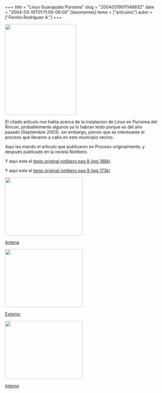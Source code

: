 +++
title = "Linux Guanajuato Purisima"
slug = "20040319011146832"
date = "2004-03-19T01:11:00-06:00"
[taxonomies]
tema = ["articulos"]
autor = ["Fermin Rodriguez A."]
+++

<img src="http://glib.org.mx/images/articles/20040319011146832_1.jpg"
width="235" height="300" />

El citado articulo nos habla acerca de la instalacion de Linux en
Purisima del Rincon, probablemente algunos ya lo habran leido porque es
del año pasado (Septiembre 2003), sin embargo, pienso que es interesante
el proceso que llevaron a cabo en este municipio vecino.  
  

<!-- more -->
Aqui les mando el articulo que publicaron en Proceso originalmente, y
después publicado en la revista Notibero.  
  
Y aqui esta el [texto original notibero pag 8 (jpg
188k)](http://luisrey.red-libre.org/datos/pur1.jpg)  
  
Y aqui esta el [texto original notibero pag 9 (jpg
173k)](http://luisrey.red-libre.org/datos/pur2.jpg)

<img src="http://glib.org.mx/images/articles/20040319011146832_2.jpg"
width="256" height="192" />

[Antena](http://luisrey.red-libre.org/datos/Antena.jpg)

<img src="http://glib.org.mx/images/articles/20040319011146832_3.jpg"
width="256" height="192" />

[Exterior](http://luisrey.red-libre.org/datos/Exterior.jpg)

<img src="http://glib.org.mx/images/articles/20040319011146832_4.jpg"
width="256" height="192" />

[Interior](http://luisrey.red-libre.org/datos/Interior.jpg)

